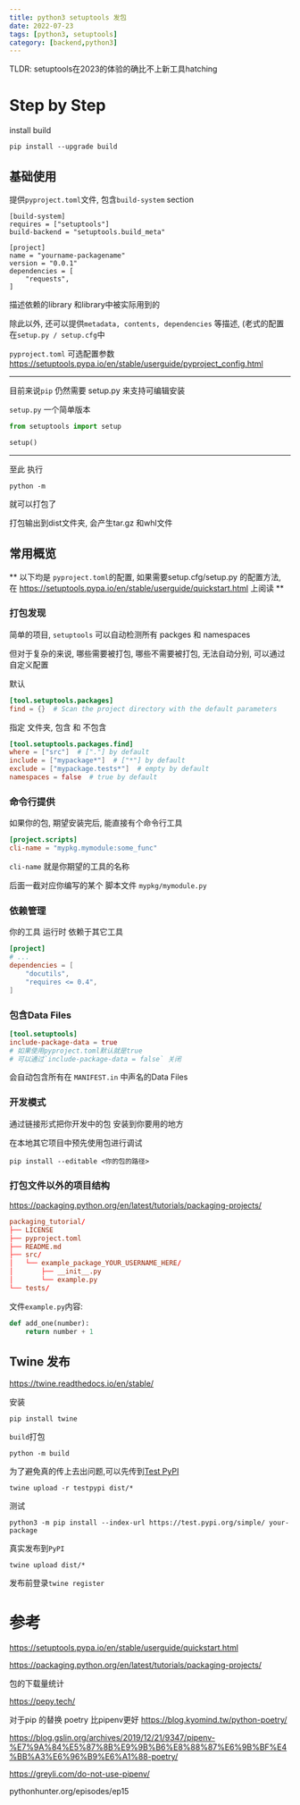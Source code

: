 ```yaml
---
title: python3 setuptools 发包
date: 2022-07-23
tags: [python3, setuptools]
category: [backend,python3]
---
```


TLDR: setuptools在2023的体验的确比不上新工具hatching

# Step by Step

install build

```
pip install --upgrade build
```

## 基础使用

提供`pyproject.toml`文件, 包含`build-system` section

``` 例子
[build-system]
requires = ["setuptools"]
build-backend = "setuptools.build_meta"

[project]
name = "yourname-packagename"
version = "0.0.1"
dependencies = [
    "requests",
]
```

<!--more-->

描述依赖的library 和library中被实际用到的

除此以外, 还可以提供`metadata, contents, dependencies` 等描述, (老式的配置在`setup.py / setup.cfg`中

`pyproject.toml` 可选配置参数 https://setuptools.pypa.io/en/stable/userguide/pyproject_config.html

---

目前来说`pip` 仍然需要 setup.py 来支持可编辑安装

`setup.py` 一个简单版本

```py
from setuptools import setup

setup()
```

---

至此 执行

```
python -m
```

就可以打包了

打包输出到dist文件夹, 会产生tar.gz 和whl文件

## 常用概览

** 以下均是 `pyproject.toml`的配置, 如果需要setup.cfg/setup.py 的配置方法, 在 https://setuptools.pypa.io/en/stable/userguide/quickstart.html 上阅读 **

### 打包发现

简单的项目, `setuptools` 可以自动检测所有 packges 和 namespaces

但对于复杂的来说, 哪些需要被打包, 哪些不需要被打包, 无法自动分别, 可以通过自定义配置

默认

```toml
[tool.setuptools.packages]
find = {}  # Scan the project directory with the default parameters
```

指定 文件夹, 包含 和 不包含

```toml
[tool.setuptools.packages.find]
where = ["src"]  # ["."] by default
include = ["mypackage*"]  # ["*"] by default
exclude = ["mypackage.tests*"]  # empty by default
namespaces = false  # true by default
```

### 命令行提供

如果你的包, 期望安装完后, 能直接有个命令行工具

```toml
[project.scripts]
cli-name = "mypkg.mymodule:some_func"
```

`cli-name` 就是你期望的工具的名称

后面一截对应你编写的某个 脚本文件 `mypkg/mymodule.py`

### 依赖管理

你的工具 运行时 依赖于其它工具

```toml
[project]
# ...
dependencies = [
    "docutils",
    "requires <= 0.4",
]
```

### 包含Data Files

```toml
[tool.setuptools]
include-package-data = true
# 如果使用pyproject.toml默认就是true
# 可以通过`include-package-data = false` 关闭
```

会自动包含所有在 `MANIFEST.in` 中声名的Data Files

### 开发模式

通过链接形式把你开发中的包 安装到你要用的地方

在本地其它项目中预先使用包进行调试

```
pip install --editable <你的包的路径>
```

### 打包文件以外的项目结构

https://packaging.python.org/en/latest/tutorials/packaging-projects/

```toml
packaging_tutorial/
├── LICENSE
├── pyproject.toml
├── README.md
├── src/
│   └── example_package_YOUR_USERNAME_HERE/
│       ├── __init__.py
│       └── example.py
└── tests/
```

文件`example.py`内容:

```py
def add_one(number):
    return number + 1
```


## Twine 发布

https://twine.readthedocs.io/en/stable/

安装

```
pip install twine
```

`build`打包

```
python -m build
```

为了避免真的传上去出问题,可以先传到[Test PyPI](https://packaging.python.org/en/latest/guides/using-testpypi/)

```
twine upload -r testpypi dist/*
```

测试

```
python3 -m pip install --index-url https://test.pypi.org/simple/ your-package
```

真实发布到`PyPI`

```
twine upload dist/*
```

发布前登录`twine register`


# 参考

https://setuptools.pypa.io/en/stable/userguide/quickstart.html

https://packaging.python.org/en/latest/tutorials/packaging-projects/

包的下载量统计

https://pepy.tech/

对于pip 的替换 poetry 比pipenv更好 https://blog.kyomind.tw/python-poetry/

https://blog.gslin.org/archives/2019/12/21/9347/pipenv-%E7%9A%84%E5%87%8B%E9%9B%B6%E8%88%87%E6%9B%BF%E4%BB%A3%E6%96%B9%E6%A1%88-poetry/

https://greyli.com/do-not-use-pipenv/

pythonhunter.org/episodes/ep15
